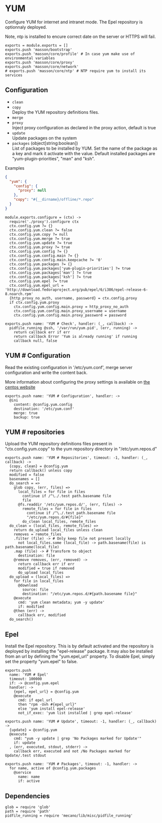 
# YUM

Configure YUM for internet and intranet mode. The Epel repository is optionnaly
deployed.

Note, ntp is installed to encure correct date on the server or HTTPS will fail.

    exports = module.exports = []
    exports.push 'masson/bootstrap'
    exports.push 'masson/core/profile' # In case yum make use of environmental variables
    exports.push 'masson/core/proxy'
    exports.push 'masson/core/network'
    # exports.push 'masson/core/ntp' # NTP require yum to install its services

## Configuration

*   `clean`   
*   `copy`   
    Deploy the YUM repository definitions files.   
*   `merge`   
*   `proxy`   
    Inject proxy configuration as declared in the proxy 
    action, default is true   
*   `update`   
    Update packages on the system   
*   `packages` (object[string:boolean])   
    List of packages to be installed by YUM. Set the name of the package as a
    key and mark it activate with the value. Default installed packages are
    "yum-plugin-priorities", "man" and "ksh".   

Examples

```json
{
  "yum": {
    "config": {
      "proxy": null
    },
    "copy": "#{__dirname}/offline/*.repo"
  }
}
```

    module.exports.configure = (ctx) ->
      require('./proxy').configure ctx
      ctx.config.yum ?= {}
      ctx.config.yum.clean ?= false
      ctx.config.yum.copy ?= null
      ctx.config.yum.merge ?= true
      ctx.config.yum.update ?= true
      ctx.config.yum.proxy ?= true
      ctx.config.yum.config ?= {}
      ctx.config.yum.config.main ?= {}
      ctx.config.yum.config.main.keepcache ?= '0'
      ctx.config.yum.packages ?= {}
      ctx.config.yum.packages['yum-plugin-priorities'] ?= true
      ctx.config.yum.packages['man'] ?= true
      ctx.config.yum.packages['ksh'] ?= true
      ctx.config.yum.epel ?= true
      ctx.config.yum.epel_url = 'http://download.fedoraproject.org/pub/epel/6/i386/epel-release-6-8.noarch.rpm'
      {http_proxy_no_auth, username, password} = ctx.config.proxy
      if ctx.config.yum.proxy
        ctx.config.yum.config.main.proxy = http_proxy_no_auth
        ctx.config.yum.config.main.proxy_username = username
        ctx.config.yum.config.main.proxy_password = password

    exports.push name: 'YUM # Check', handler: (_, callback) ->
      pidfile_running @ssh, '/var/run/yum.pid', (err, running) ->
        return callback err if err
        return callback Error 'Yum is already running' if running
        callback null, false

## YUM # Configuration

Read the existing configuration in '/etc/yum.conf', 
merge server configuration and write the content back.

More information about configuring the proxy settings 
is available on [the centos website](http://www.centos.org/docs/5/html/yum/sn-yum-proxy-server.html)

    exports.push name: 'YUM # Configuration', handler: ->
      @ini
        content: @config.yum.config
        destination: '/etc/yum.conf'
        merge: true
        backup: true

## YUM # repositories

Upload the YUM repository definitions files present in 
"ctx.config.yum.copy" to the yum repository directory 
in "/etc/yum.repos.d"

    exports.push name: 'YUM # Repositories', timeout: -1, handler: (_, callback) ->
      {copy, clean} = @config.yum
      return callback() unless copy
      modified = false
      basenames = []
      do_search = =>
        glob copy, (err, files) =>
          local_files = for file in files
            continue if /^\./.test path.basename file
            file
          @fs.readdir '/etc/yum.repos.d/', (err, files) ->
            remote_files = for file in files
              continue if /^\./.test path.basename file
              "/etc/yum.repos.d/#{file}"
            do_clean local_files, remote_files
      do_clean = (local_files, remote_files) =>
        return do_upload local_files unless clean
        removes = remote_files
        .filter (file) -> # Only keep file not present locally
          not local_files.some (local_file) -> path.basename(file) is path.basename(local_file)
        .map (file) -> # Transform to object
          destination: file
        @remove removes, (err, removed) ->
          return callback err if err
          modified = true if removed
          do_upload local_files
      do_upload = (local_files) =>
        for file in local_files
          @download
            source: file
            destination: "/etc/yum.repos.d/#{path.basename file}"
        @execute
          cmd: 'yum clean metadata; yum -y update'
          if: modified
        @then (err) ->
          callback err, modified
      do_search()

## Epel

Install the Epel repository. This is by default activated and the repository is
deployed by installing the "epel-release" package. It may also be installed from
an url by defining the "yum.epel_url" property. To disable Epel, simply set the
property "yum.epel" to false.

    exports.push
      name: 'YUM # Epel'
      timeout: 100000
      if: -> @config.yum.epel
      handler: ->
        {epel, epel_url} = @config.yum
        @execute
          cmd: if epel_url
          then "rpm -Uvh #{epel_url}"
          else 'yum install epel-release' 
          not_if_exec: 'yum list installed | grep epel-release'

    exports.push name: 'YUM # Update', timeout: -1, handler: (_, callback) ->
      {update} = @config.yum
      @execute
        cmd: "yum -y update | grep 'No Packages marked for Update'"
        if: update
      , (err, executed, stdout, stderr) ->
        callback err, executed and not /No Packages marked for Update/.test stdout

    exports.push name: 'YUM # Packages', timeout: -1, handler: ->
      for name, active of @config.yum.packages
        @service
          name: name
          if: active
      

## Dependencies

    glob = require 'glob'
    path = require 'path'
    pidfile_running = require 'mecano/lib/misc/pidfile_running'
